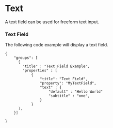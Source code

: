 # Text

A text field can be used for freeform text input.

### Text Field

The following code example will display a text field.

```
{
    "groups": [        
      {
        "title" : "Text Field Example",
        "properties" : [
            {
                "title": "Text Field",
                "property": "MyTextField",
                "text" : {
                    "default" : "Hello World"
                    "subtitle" : "one",
                }
            }
      ],
    }]
    
}
```
